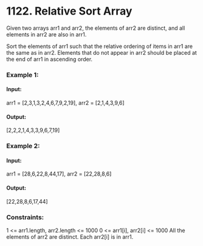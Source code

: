 # 1122. Relative Sort Array
Given two arrays arr1 and arr2, the elements of arr2 are distinct, and all elements in arr2 are also in arr1.

Sort the elements of arr1 such that the relative ordering of items in arr1 are the same as in arr2. Elements that do not appear in arr2 should be placed at the end of arr1 in ascending order.

### Example 1:
#### Input:
arr1 = [2,3,1,3,2,4,6,7,9,2,19], arr2 = [2,1,4,3,9,6]
#### Output:
[2,2,2,1,4,3,3,9,6,7,19]

### Example 2:
#### Input:
arr1 = [28,6,22,8,44,17], arr2 = [22,28,8,6]
#### Output: 
[22,28,8,6,17,44]
 
### Constraints:
1 <= arr1.length, arr2.length <= 1000
0 <= arr1[i], arr2[i] <= 1000
All the elements of arr2 are distinct.
Each arr2[i] is in arr1.

